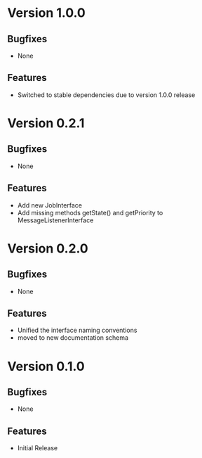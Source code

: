# Version 1.0.0

## Bugfixes

* None

## Features

* Switched to stable dependencies due to version 1.0.0 release

# Version 0.2.1

## Bugfixes

* None

## Features

* Add new JobInterface
* Add missing methods getState() and getPriority to MessageListenerInterface

# Version 0.2.0

## Bugfixes

* None

## Features

* Unified the interface naming conventions
* moved to new documentation schema

# Version 0.1.0

## Bugfixes

* None

## Features

* Initial Release